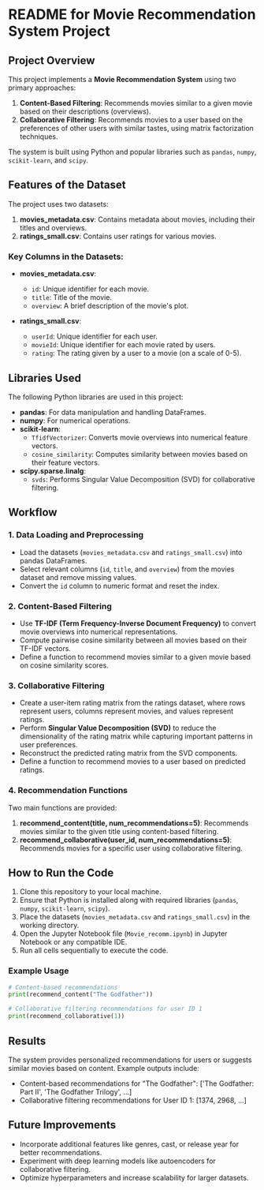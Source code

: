 # README for Movie Recommendation System Project

## Project Overview

This project implements a **Movie Recommendation System** using two primary approaches:
1. **Content-Based Filtering**: Recommends movies similar to a given movie based on their descriptions (overviews).
2. **Collaborative Filtering**: Recommends movies to a user based on the preferences of other users with similar tastes, using matrix factorization techniques.

The system is built using Python and popular libraries such as `pandas`, `numpy`, `scikit-learn`, and `scipy`.

## Features of the Dataset

The project uses two datasets:
1. **movies_metadata.csv**: Contains metadata about movies, including their titles and overviews.
2. **ratings_small.csv**: Contains user ratings for various movies.

### Key Columns in the Datasets:
- **movies_metadata.csv**:
  - `id`: Unique identifier for each movie.
  - `title`: Title of the movie.
  - `overview`: A brief description of the movie's plot.

- **ratings_small.csv**:
  - `userId`: Unique identifier for each user.
  - `movieId`: Unique identifier for each movie rated by users.
  - `rating`: The rating given by a user to a movie (on a scale of 0-5).

## Libraries Used

The following Python libraries are used in this project:
- **pandas**: For data manipulation and handling DataFrames.
- **numpy**: For numerical operations.
- **scikit-learn**:
  - `TfidfVectorizer`: Converts movie overviews into numerical feature vectors.
  - `cosine_similarity`: Computes similarity between movies based on their feature vectors.
- **scipy.sparse.linalg**:
  - `svds`: Performs Singular Value Decomposition (SVD) for collaborative filtering.

## Workflow

### 1. Data Loading and Preprocessing
- Load the datasets (`movies_metadata.csv` and `ratings_small.csv`) into pandas DataFrames.
- Select relevant columns (`id`, `title`, and `overview`) from the movies dataset and remove missing values.
- Convert the `id` column to numeric format and reset the index.

### 2. Content-Based Filtering
- Use **TF-IDF (Term Frequency-Inverse Document Frequency)** to convert movie overviews into numerical representations.
- Compute pairwise cosine similarity between all movies based on their TF-IDF vectors.
- Define a function to recommend movies similar to a given movie based on cosine similarity scores.

### 3. Collaborative Filtering
- Create a user-item rating matrix from the ratings dataset, where rows represent users, columns represent movies, and values represent ratings.
- Perform **Singular Value Decomposition (SVD)** to reduce the dimensionality of the rating matrix while capturing important patterns in user preferences.
- Reconstruct the predicted rating matrix from the SVD components.
- Define a function to recommend movies to a user based on predicted ratings.

### 4. Recommendation Functions
Two main functions are provided:
1. **recommend_content(title, num_recommendations=5)**: Recommends movies similar to the given title using content-based filtering.
2. **recommend_collaborative(user_id, num_recommendations=5)**: Recommends movies for a specific user using collaborative filtering.

## How to Run the Code

1. Clone this repository to your local machine.
2. Ensure that Python is installed along with required libraries (`pandas`, `numpy`, `scikit-learn`, `scipy`).
3. Place the datasets (`movies_metadata.csv` and `ratings_small.csv`) in the working directory.
4. Open the Jupyter Notebook file (`Movie_recomm.ipynb`) in Jupyter Notebook or any compatible IDE.
5. Run all cells sequentially to execute the code.

### Example Usage
```python
# Content-based recommendations
print(recommend_content("The Godfather"))

# Collaborative filtering recommendations for user ID 1
print(recommend_collaborative(1))
```

## Results

The system provides personalized recommendations for users or suggests similar movies based on content. Example outputs include:
- Content-based recommendations for "The Godfather": ['The Godfather: Part II', 'The Godfather Trilogy', ...]
- Collaborative filtering recommendations for User ID 1: [1374, 2968, ...]

## Future Improvements
- Incorporate additional features like genres, cast, or release year for better recommendations.
- Experiment with deep learning models like autoencoders for collaborative filtering.
- Optimize hyperparameters and increase scalability for larger datasets.
